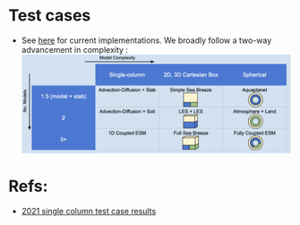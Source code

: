# Test cases
- See [here](/Users/lenka/ClimaCoupler.jl/experiments/ClimaCore/README.md) for current implementations. We broadly follow a two-way advancement in complexity
:
![](figures/testcase_hierarchy.png)



# Refs:
- [2021 single column test case results](https://www.overleaf.com/read/bgfmhgtncpws)